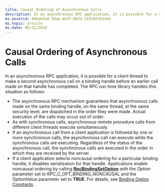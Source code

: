 ```yaml
---
title: Causal Ordering of Asynchronous Calls
description: In an asynchronous RPC application, it is possible for a client thread to make a second asynchronous call on a binding handle before an earlier call made on that handle has completed.
ms.assetid: 69beb3a4-39ae-4e3f-bb7d-31519278334d
ms.topic: article
ms.date: 05/31/2018
---
```


# Causal Ordering of Asynchronous Calls

In an asynchronous RPC application, it is possible for a client thread to make a second asynchronous call on a binding handle before an earlier call made on that handle has completed. The RPC run-time library handles this situation as follows:

-   The asynchronous RPC mechanism guarantees that asynchronous calls made on the same binding handle, on the same thread, at the same security level, are dispatched in the order they were made. Actual execution of the calls may occur out of order.
-   As with synchronous calls, asynchronous remote procedure calls from different client threads execute simultaneously.
-   If an asynchronous call from a client application is followed by one or more synchronous calls, the asynchronous call can execute while the synchronous calls are executing. Regardless of the status of the asynchronous call, the synchronous calls are executed in the order in which they are received by the server.
-   If a client application selects noncausal ordering for a particular binding handle, it disables serialization for that handle. Applications enable noncausal ordering by calling [**RpcBindingSetOption**](/windows/desktop/api/Rpcdce/nf-rpcdce-rpcbindingsetoption) with the *Option* parameter set to RPC\_C\_OPT\_BINDING\_NONCAUSAL and the *OptionValue* parameter set to **TRUE**. For details, see [Binding Option Constants](binding-option-constants.md).

 

 




